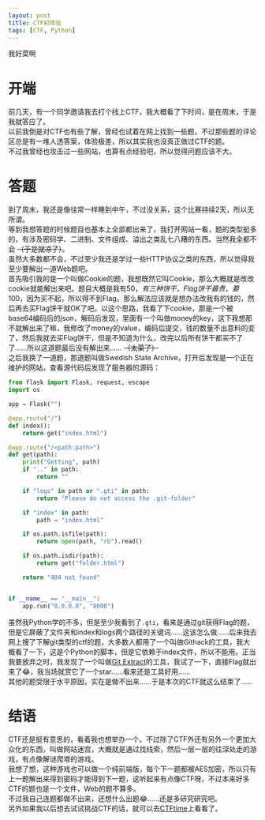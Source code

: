 ```yaml
---
layout: post
title: CTF初体验
tags: [CTF, Python]
---
```


  我好菜啊<!--more-->   
   
# 开端
  前几天，有一个同学邀请我去打个线上CTF，我大概看了下时间，是在周末，于是我就答应了。   
  以前我倒是对CTF也有些了解，曾经也试着在网上找到一些题，不过那些题的评论区总是有一堆人透答案，体验极差，所以其实我也没真正做过CTF的题。   
  不过我曾经也攻击过一些网站，也算有点经验吧，所以觉得问题应该不大。

# 答题
  到了周末，我还是像往常一样睡到中午，不过没关系，这个比赛持续2天，所以无所谓。   
  等到我想答题的时候题目也基本上全部都出来了，我打开网站一看，题的类型挺多的，有涉及密码学、二进制、文件组成、溢出之类乱七八糟的东西。当然我全都不会 ~~（于是就凉了）~~。   
  虽然大多数都不会，不过至少我还是学过一些HTTP协议之类的东西，所以觉得我至少要解出一道Web题吧。   
  首先吸引我的是一个叫做Cookie的题，我想既然它叫Cookie，那么大概就是改改cookie就能解出来吧。题目大概是我有$50，有三种饼干，Flag饼干最贵，要$100，因为买不起，所以得不到Flag。那么解法应该就是想办法改我有的钱的，然后再去买Flag饼干就OK了吧。以这个思路，我看了下cookie，那是一个被base64编码后的json，解码后发现，里面有一个叫做money的key，这下我想那不就解出来了嘛，我修改了money的value，编码后提交，钱的数量不出意料的变了，然后我就去买Flag饼干，但是不知道为什么，改完以后所有饼干都买不了了……所以这道题最后没有解出来…… ~~（太菜了）~~   
  之后我换了一道题，那道题叫做Swedish State Archive，打开后发现是一个正在维护的网站，查看源代码后发现了服务器的源码：
```python
from flask import Flask, request, escape
import os

app = Flask("")

@app.route("/")
def index():
    return get("index.html")

@app.route("/<path:path>")
def get(path):
    print("Getting", path)
    if ".." in path:
        return ""

    if "logs" in path or ".gti" in path:
        return "Please do not access the .git-folder"

    if "index" in path:
        path = "index.html"

    if os.path.isfile(path):
        return open(path, "rb").read()

    if os.path.isdir(path):
        return get("folder.html")

    return "404 not found"


if __name__ == "__main__":
    app.run("0.0.0.0", "8000")
```
  虽然我Python学的不多，但是至少我看到了`.gti`，看来是通过git获得Flag的题，但是它屏蔽了文件夹和index和logs两个路径的关键词……这该怎么做……后来我去网上搜了下解git类型的ctf的题，大多数人都用了一个叫做Githack的工具，我大概看了一下，这是个Python的脚本，但是它依赖于index文件，所以不能用。正当我要放弃之时，我发现了一个叫做[Git Extract](https://github.com/gakki429/Git_Extract)的工具，我试了一下，直接Flag就出来了😂，我当场就赏它了一个star……看来还是工具好用……   
  其他的题受限于水平原因，实在是做不出来……于是本次的CTF就这么结束了……
  
# 结语
  CTF还是挺有意思的，看着我也想举办一个。不过除了CTF外还有另外一个更加大众化的东西，叫做网站迷宫，大概就是通过找线索，然后一层一层的往深处走的游戏，有点像解谜爬塔的游戏。   
  我想了想，这种游戏也可以做一个纯前端版，每个下一题都被AES加密，所以只有上一题解出来得到密码才能得到下一题，这听起来有点像CTF呀，不过本来好多CTF的题也是一个文件，Web的题不算多。   
  不过我自己连题都做不出来，还想什么出题😂……还是多研究研究吧。   
  另外如果我以后想去试试挑战CTF的话，就可以去[CTFtime](https://ctftime.org/)上看看了。
  
